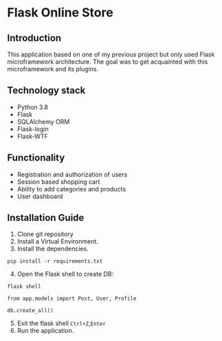 # Flask Online Store

## Introduction
This application based on one of my previous project but only used Flask microframework 
architecture. The goal was to get acquainted with this microframework and its plugins.


## Technology stack
- Python 3.8
- Flask
- SQLAlchemy ORM
- Flask-login
- Flask-WTF

## Functionality
- Registration and authorization of users
- Session based shopping cart
- Ability to add categories and products
- User dashboard

## Installation Guide
1. Clone git repository
2. Install a Virtual Environment.
3. Install the dependencies.
```
pip install -r requirements.txt  
```
4. Open the Flask shell to create DB:
```
flask shell
```
```
from app.models import Post, User, Profile
```
```
db.create_all()
```
5. Exit the flask shell `Ctrl+Z`,`Enter`
6. Run the application.

